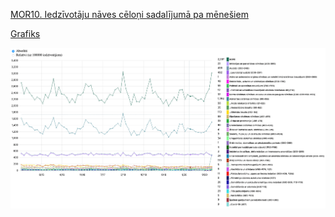 [MOR10. Iedzīvotāju nāves cēloņi sadalījumā pa mēnešiem](https://statistika.spkc.gov.lv/pxweb/lv/Health/Health__Mirstiba/MOR10_Iedzivotaju_naves_celoni_menesi.px/)

[Grafiks](http://veidelis.com/mor10)

![Priekšstatījums](preview.png "Priekšstatījums")
